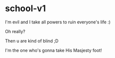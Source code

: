 # school-v1
I'm evil and I take all powers to ruin everyone's life :)

Oh really? 

Then u are kind of blind ;D

I'm the one who's gonna take His Masjesty foot!
